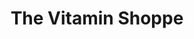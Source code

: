 ---
title: "The Vitamin Shoppe"
url: /brownsville/the-vitamin-shoppe/
shop: nutrition supplements
---